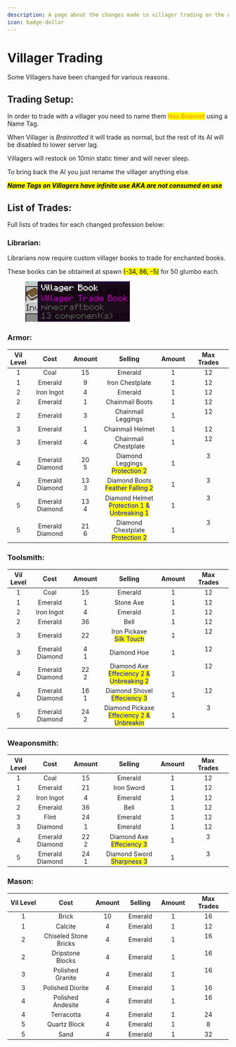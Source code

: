 ```yaml
---
description: A page about the changes made to villager trading on the AtriocSMP
icon: badge-dollar
---
```


# Villager Trading

Some Villagers have been changed for various reasons.



## Trading Setup:

In order to trade with a villager you need to name them <mark style="color:orange;">**Has Brainrot**</mark> using a Name Tag.

When Villager is _Brainrotted_ it will trade as normal, but the rest of its AI will be disabled to lower server lag.

Villagers will restock on 10min static timer and will never sleep.

To bring back the AI you just rename the villager anything else.

_<mark style="color:$danger;">**Name Tags on Villagers have infinite use AKA are not consumed on use**</mark>_

## List of Trades:

Full lists of trades for each changed profession below:

### Librarian:

Librarians now require custom villager books to trade for enchanted books.

These books can be obtained at spawn <mark style="color:$success;">(-34, 86, -5)</mark> for 50 glumbo each.

<div align="left"><figure><img src="../.gitbook/assets/image (12).png" alt=""><figcaption></figcaption></figure></div>

### Armor:

<table><thead><tr><th align="center">Vil Level</th><th width="134" align="center">Cost</th><th width="48" align="center">Amount</th><th width="229" align="center">Selling</th><th width="43" align="center">Amount</th><th width="162" align="center" valign="top">Max Trades</th></tr></thead><tbody><tr><td align="center">1</td><td align="center">Coal</td><td align="center">15</td><td align="center">Emerald</td><td align="center">1</td><td align="center" valign="top">12</td></tr><tr><td align="center">1</td><td align="center">Emerald</td><td align="center">9</td><td align="center">Iron Chestplate</td><td align="center">1</td><td align="center" valign="top">12</td></tr><tr><td align="center">2</td><td align="center">Iron Ingot</td><td align="center">4</td><td align="center">Emerald</td><td align="center">1</td><td align="center" valign="top">12</td></tr><tr><td align="center">2</td><td align="center">Emerald</td><td align="center">1</td><td align="center">Chainmail Boots</td><td align="center">1</td><td align="center" valign="top">12</td></tr><tr><td align="center">2</td><td align="center">Emerald</td><td align="center">3</td><td align="center">Chainmail Leggings</td><td align="center">1</td><td align="center" valign="top">12</td></tr><tr><td align="center">3</td><td align="center">Emerald</td><td align="center">1</td><td align="center">Chainmail Helmet</td><td align="center">1</td><td align="center" valign="top">12</td></tr><tr><td align="center">3</td><td align="center">Emerald</td><td align="center">4</td><td align="center">Chainmail Chestplate</td><td align="center">1</td><td align="center" valign="top">12</td></tr><tr><td align="center">4</td><td align="center">Emerald<br>Diamond</td><td align="center">20<br>5</td><td align="center">Diamond Leggings<br><mark style="color:blue;">Protection 2</mark></td><td align="center">1</td><td align="center" valign="top">3</td></tr><tr><td align="center">4</td><td align="center">Emerald<br>Diamond</td><td align="center">13<br>3</td><td align="center">Diamond Boots<br><mark style="color:blue;">Feather Falling 2</mark></td><td align="center">1</td><td align="center" valign="top">3</td></tr><tr><td align="center">5</td><td align="center">Emerald<br>Diamond</td><td align="center">13<br>4</td><td align="center">Diamond Helmet<br><mark style="color:blue;">Protection 1 &#x26; Unbreaking 1</mark></td><td align="center">1</td><td align="center" valign="top">3</td></tr><tr><td align="center">5</td><td align="center">Emerald<br>Diamond</td><td align="center">21<br>6</td><td align="center">Diamond Chestplate<br><mark style="color:blue;">Protection 2</mark></td><td align="center">1</td><td align="center" valign="top">3</td></tr></tbody></table>



### Toolsmith:

<table><thead><tr><th align="center">Vil Level</th><th width="134" align="center">Cost</th><th width="48" align="center">Amount</th><th width="231" align="center">Selling</th><th width="43" align="center">Amount</th><th width="162" align="center" valign="top">Max Trades</th></tr></thead><tbody><tr><td align="center">1</td><td align="center">Coal</td><td align="center">15</td><td align="center">Emerald</td><td align="center">1</td><td align="center" valign="top">12</td></tr><tr><td align="center">1</td><td align="center">Emerald</td><td align="center">1</td><td align="center">Stone Axe</td><td align="center">1</td><td align="center" valign="top">12</td></tr><tr><td align="center">2</td><td align="center">Iron Ingot</td><td align="center">4</td><td align="center">Emerald</td><td align="center">1</td><td align="center" valign="top">12</td></tr><tr><td align="center">2</td><td align="center">Emerald</td><td align="center">36</td><td align="center">Bell</td><td align="center">1</td><td align="center" valign="top">12</td></tr><tr><td align="center">3</td><td align="center">Emerald</td><td align="center">22</td><td align="center">Iron Pickaxe<br><mark style="color:blue;">Silk Touch</mark></td><td align="center">1</td><td align="center" valign="top">12</td></tr><tr><td align="center">3</td><td align="center">Emerald<br>Diamond</td><td align="center">4<br>1</td><td align="center">Diamond Hoe</td><td align="center">1</td><td align="center" valign="top">12</td></tr><tr><td align="center">4</td><td align="center">Emerald<br>Diamond</td><td align="center">22<br>2</td><td align="center">Diamond Axe<br><mark style="color:blue;">Effeciency 2 &#x26; Unbreaking 2</mark></td><td align="center">1</td><td align="center" valign="top">12</td></tr><tr><td align="center">4</td><td align="center">Emerald<br>Diamond</td><td align="center">16<br>1</td><td align="center">Diamond Shovel<br><mark style="color:blue;">Effeciency 3</mark></td><td align="center">1</td><td align="center" valign="top">12</td></tr><tr><td align="center">5</td><td align="center">Emerald<br>Diamond</td><td align="center">24<br>2</td><td align="center">Diamond Pickaxe<br><mark style="color:blue;">Effeciency 2 &#x26; Unbreakin</mark></td><td align="center">1</td><td align="center" valign="top">3</td></tr></tbody></table>

### Weaponsmith:

<table><thead><tr><th align="center">Vil Level</th><th width="134" align="center">Cost</th><th width="48" align="center">Amount</th><th width="231" align="center">Selling</th><th width="43" align="center">Amount</th><th width="162" align="center" valign="top">Max Trades</th></tr></thead><tbody><tr><td align="center">1</td><td align="center">Coal</td><td align="center">15</td><td align="center">Emerald</td><td align="center">1</td><td align="center" valign="top">12</td></tr><tr><td align="center">1</td><td align="center">Emerald</td><td align="center">21</td><td align="center">Iron Sword</td><td align="center">1</td><td align="center" valign="top">12</td></tr><tr><td align="center">2</td><td align="center">Iron Ingot</td><td align="center">4</td><td align="center">Emerald</td><td align="center">1</td><td align="center" valign="top">12</td></tr><tr><td align="center">2</td><td align="center">Emerald</td><td align="center">36</td><td align="center">Bell</td><td align="center">1</td><td align="center" valign="top">12</td></tr><tr><td align="center">3</td><td align="center">Flint</td><td align="center">24</td><td align="center">Emerald</td><td align="center">1</td><td align="center" valign="top">12</td></tr><tr><td align="center">3</td><td align="center">Diamond</td><td align="center">1</td><td align="center">Emerald</td><td align="center">1</td><td align="center" valign="top">12</td></tr><tr><td align="center">4</td><td align="center">Emerald<br>Diamond</td><td align="center">22<br>2</td><td align="center">Diamond Axe<br><mark style="color:blue;">Effeciency 3</mark></td><td align="center">1</td><td align="center" valign="top">3</td></tr><tr><td align="center">5</td><td align="center">Emerald<br>Diamond</td><td align="center">24<br>1</td><td align="center">Diamond Sword<br><mark style="color:blue;">Sharpness 3</mark></td><td align="center">1</td><td align="center" valign="top">3</td></tr></tbody></table>



### Mason:

<table><thead><tr><th width="119" align="center">Vil Level</th><th width="212" align="center">Cost</th><th width="42" align="center">Amount</th><th width="102" align="center">Selling</th><th width="43" align="center">Amount</th><th width="162" align="center" valign="top">Max Trades</th></tr></thead><tbody><tr><td align="center">1</td><td align="center">Brick</td><td align="center">10</td><td align="center">Emerald</td><td align="center">1</td><td align="center" valign="top">16</td></tr><tr><td align="center">1</td><td align="center">Calcite</td><td align="center">4</td><td align="center">Emerald</td><td align="center">1</td><td align="center" valign="top">12</td></tr><tr><td align="center">2</td><td align="center">Chiseled Stone Bricks</td><td align="center">4</td><td align="center">Emerald</td><td align="center">1</td><td align="center" valign="top">16</td></tr><tr><td align="center">2</td><td align="center">Dripstone Blocks</td><td align="center">4</td><td align="center">Emerald</td><td align="center">1</td><td align="center" valign="top">16</td></tr><tr><td align="center">3</td><td align="center">Polished Granite</td><td align="center">4</td><td align="center">Emerald</td><td align="center">1</td><td align="center" valign="top">16</td></tr><tr><td align="center">3</td><td align="center">Polished Diorite</td><td align="center">4</td><td align="center">Emerald</td><td align="center">1</td><td align="center" valign="top">16</td></tr><tr><td align="center">4</td><td align="center">Polished Andesite</td><td align="center">4</td><td align="center">Emerald</td><td align="center">1</td><td align="center" valign="top">16</td></tr><tr><td align="center">4</td><td align="center">Terracotta</td><td align="center">4</td><td align="center">Emerald</td><td align="center">1</td><td align="center" valign="top">24</td></tr><tr><td align="center">5</td><td align="center">Quartz Block</td><td align="center">4</td><td align="center">Emerald</td><td align="center">1</td><td align="center" valign="top">8</td></tr><tr><td align="center">5</td><td align="center">Sand</td><td align="center">4</td><td align="center">Emerald</td><td align="center">1</td><td align="center" valign="top">32</td></tr></tbody></table>

